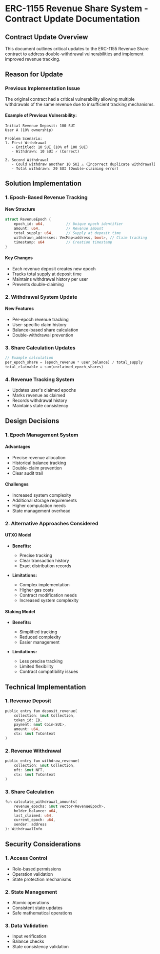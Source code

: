 # ERC-1155 Revenue Share System - Contract Update Documentation

## Contract Update Overview

This document outlines critical updates to the ERC-1155 Revenue Share contract to address double-withdrawal vulnerabilities and implement improved revenue tracking.

## Reason for Update

### Previous Implementation Issue

The original contract had a critical vulnerability allowing multiple withdrawals of the same revenue due to insufficient tracking mechanisms.

#### Example of Previous Vulnerability:

```plaintext
Initial Revenue Deposit: 100 SUI
User A (10% ownership)

Problem Scenario:
1. First Withdrawal
   - Entitled: 10 SUI (10% of 100 SUI)
   - Withdrawn: 10 SUI ✓ (Correct)

2. Second Withdrawal
   - Could withdraw another 10 SUI ⚠️ (Incorrect duplicate withdrawal)
   - Total withdrawn: 20 SUI (Double-claiming error)
```

## Solution Implementation

### 1. Epoch-Based Revenue Tracking

#### New Structure

```rust
struct RevenueEpoch {
    epoch_id: u64,          // Unique epoch identifier
    amount: u64,            // Revenue amount
    total_supply: u64,      // Supply at deposit time
    withdrawn_addresses: VecMap<address, bool>, // Claim tracking
    timestamp: u64          // Creation timestamp
}
```

#### Key Changes

- Each revenue deposit creates new epoch
- Tracks total supply at deposit time
- Maintains withdrawal history per user
- Prevents double-claiming

### 2. Withdrawal System Update

#### New Features

- Per-epoch revenue tracking
- User-specific claim history
- Balance-based share calculation
- Double-withdrawal prevention

### 3. Share Calculation Updates

```rust
// Example calculation
per_epoch_share = (epoch_revenue * user_balance) / total_supply
total_claimable = sum(unclaimed_epoch_shares)
```

### 4. Revenue Tracking System

- Updates user's claimed epochs
- Marks revenue as claimed
- Records withdrawal history
- Maintains state consistency

## Design Decisions

### 1. Epoch Management System

#### Advantages

- Precise revenue allocation
- Historical balance tracking
- Double-claim prevention
- Clear audit trail

#### Challenges

- Increased system complexity
- Additional storage requirements
- Higher computation needs
- State management overhead

### 2. Alternative Approaches Considered

#### UTXO Model

- **Benefits:**

  - Precise tracking
  - Clear transaction history
  - Exact distribution records

- **Limitations:**
  - Complex implementation
  - Higher gas costs
  - Contract modification needs
  - Increased system complexity

#### Staking Model

- **Benefits:**

  - Simplified tracking
  - Reduced complexity
  - Easier management

- **Limitations:**
  - Less precise tracking
  - Limited flexibility
  - Contract compatibility issues

## Technical Implementation

### 1. Revenue Deposit

```rust
public entry fun deposit_revenue(
    collection: &mut Collection,
    token_id: ID,
    payment: &mut Coin<SUI>,
    amount: u64,
    ctx: &mut TxContext
)
```

### 2. Revenue Withdrawal

```rust
public entry fun withdraw_revenue(
    collection: &mut Collection,
    nft: &mut NFT,
    ctx: &mut TxContext
)
```

### 3. Share Calculation

```rust
fun calculate_withdrawal_amounts(
    revenue_epochs: &mut vector<RevenueEpoch>,
    holder_balance: u64,
    last_claimed: u64,
    current_epoch: u64,
    sender: address
): WithdrawalInfo
```

## Security Considerations

### 1. Access Control

- Role-based permissions
- Operation validation
- State protection mechanisms

### 2. State Management

- Atomic operations
- Consistent state updates
- Safe mathematical operations

### 3. Data Validation

- Input verification
- Balance checks
- State consistency validation
